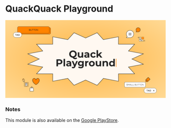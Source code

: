 # QuackQuack Playground

![banner](../assets/quackquack-banner.png)

### Notes

This module is also available on the [Google PlayStore](https://play.google.com/store/apps/details?team.duckie.quackquack.playground).
